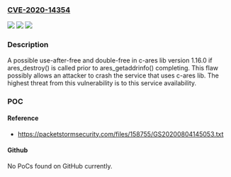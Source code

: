 ### [CVE-2020-14354](https://cve.mitre.org/cgi-bin/cvename.cgi?name=CVE-2020-14354)
![](https://img.shields.io/static/v1?label=Product&message=c-ares&color=blue)
![](https://img.shields.io/static/v1?label=Version&message=c-ares%201.16.1%20&color=brightgreen)
![](https://img.shields.io/static/v1?label=Vulnerability&message=CWE-120-%3ECWE-416&color=brightgreen)

### Description

A possible use-after-free and double-free in c-ares lib version 1.16.0 if ares_destroy() is called prior to ares_getaddrinfo() completing. This flaw possibly allows an attacker to crash the service that uses c-ares lib. The highest threat from this vulnerability is to this service availability.

### POC

#### Reference
- https://packetstormsecurity.com/files/158755/GS20200804145053.txt

#### Github
No PoCs found on GitHub currently.

